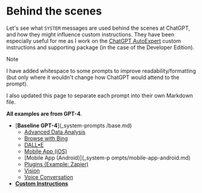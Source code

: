 # Behind the scenes

Let's see what `SYSTEM` messages are used behind the scenes at ChatGPT, and how they might influence custom instructions. They have been especially useful for me as I work on the [ChatGPT AutoExpert](README.md) custom instructions and supporting package (in the case of the Developer Edition).

> [!NOTE]
> I have added whitespace to some prompts to improve readability/formatting (but only where it wouldn't change how ChatGPT would attend to the prompt). 
>
> I also updated this page to separate each prompt into their own Markdown file.

**All examples are from GPT-4**.

- [**Baseline GPT-4**](_system-prompts /base.md)
  - [Advanced Data Analysis](_system-prompts/advanced-data-analysis.md)
  - [Browse with Bing](_system-prompts/browse-with-bing.md)
  - [DALL•E](_system-prompts/dall-e.md)
  - [Mobile App (iOS)](_system-prompts/mobile-app-ios.md)
  - [Mobile App (Android)](_system-p    ompts/mobile-app-android.md)
  - [Plugins (Example: Zapier)](_system-prompts/plugins.md)
  - [Vision](_system-prompts/vision.md)
  - [Voice Conversation](_system-prompts/voice-conversation.md)
- [**Custom Instructions**](_system-prompts/_custom-instructions.md)
